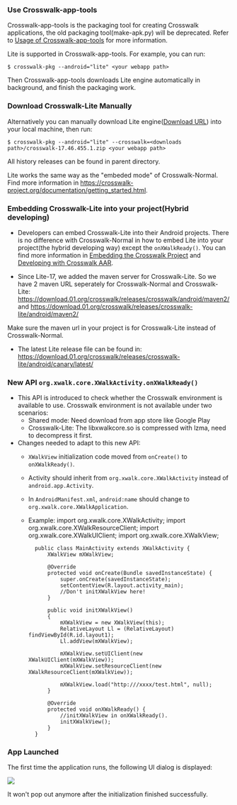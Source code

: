 ### Use Crosswalk-app-tools
  Crosswalk-app-tools is the packaging tool for creating Crosswalk applications, the old packaging tool(make-apk.py) will be deprecated. Refer to [Usage of Crosswalk-app-tools](https://github.com/crosswalk-project/crosswalk-app-tools/) for more information.

  Lite is supported in Crosswalk-app-tools. For example, you can run: 

```
$ crosswalk-pkg --android="lite" <your webapp path>
```

  Then Crosswalk-app-tools downloads Lite engine automatically in background, and finish the packaging work.


### Download Crosswalk-Lite Manually
  Alternatively you can manually download Lite engine([Download URL](https://download.01.org/crosswalk/releases/crosswalk-lite/android/canary/latest/)) into your local machine, then run:

```
$ crosswalk-pkg --android="lite" --crosswalk=<downloads path>/crosswalk-17.46.455.1.zip <your webapp path> 
```

  All history releases can be found in parent directory.

  Lite works the same way as the "embeded mode" of Crosswalk-Normal. Find more information in https://crosswalk-project.org/documentation/getting_started.html.


### Embedding Crosswalk-Lite into your project(Hybrid developing)
*  Developers can embed Crosswalk-Lite into their Android projects. There is no difference with Crosswalk-Normal in how to embed Lite into your project(the hybrid developing way) except the `onXWalkReady()`. You can find more information in [Embedding the Crosswalk Project](https://crosswalk-project.org/documentation/android/embedding_crosswalk.html) and [Developing with Crosswalk AAR](https://crosswalk-project.org/documentation/android/embedding_crosswalk/crosswalk_aar.html).

*  Since Lite-17, we added the maven server for Crosswalk-Lite. So we have 2 maven URL seperately for Crosswalk-Normal and Crosswalk-Lite:
     https://download.01.org/crosswalk/releases/crosswalk/android/maven2/ and https://download.01.org/crosswalk/releases/crosswalk-lite/android/maven2/

  Make sure the maven url in your project is for Crosswalk-Lite instead of Crosswalk-Normal.

*  The latest Lite release file can be found in:<br/>
     https://download.01.org/crosswalk/releases/crosswalk-lite/android/canary/latest/
  
  
### New API `org.xwalk.core.XWalkActivity.onXWalkReady()`
  * This API is introduced to check whether the Crosswalk environment is available to use. Crosswalk environment is not available under two scenarios:
    * Shared mode: Need download from app store like Google Play
    * Crosswalk-Lite: The libxwalkcore.so is compressed with lzma, need to decompress it first.
  * Changes needed to adapt to this new API:
    * `XWalkView` initialization code moved from `onCreate()` to `onXWalkReady()`.
    * Activity should inherit from `org.xwalk.core.XWalkActivity` instead of `android.app.Activity`.
    * In `AndroidManifest.xml`, `android:name` should change to `org.xwalk.core.XWalkApplication`.
    * Example: 
            import org.xwalk.core.XWalkActivity;
            import org.xwalk.core.XWalkResourceClient;
            import org.xwalk.core.XWalkUIClient;
            import org.xwalk.core.XWalkView;

            public class MainActivity extends XWalkActivity {
                XWalkView mXWalkView;

                @Override
                protected void onCreate(Bundle savedInstanceState) {
                    super.onCreate(savedInstanceState);
                    setContentView(R.layout.activity_main);
                    //Don't initXWalkView here!
                }

                public void initXWalkView()
                {
                    mXWalkView = new XWalkView(this);
                    RelativeLayout Ll = (RelativeLayout) findViewById(R.id.layout1);
                    Ll.addView(mXWalkView);

                    mXWalkView.setUIClient(new XWalkUIClient(mXWalkView));
                    mXWalkView.setResourceClient(new XWalkResourceClient(mXWalkView));
    
                    mXWalkView.load("http:///xxxx/test.html", null);
                }
    
                @Override
                protected void onXWalkReady() {
                    //initXWalkView in onXWalkReady().
                    initXWalkView();
                }
            }

### App Launched
  The first time the application runs, the following UI dialog is displayed:
  <p><img src='https://crosswalk-project.org/assets/crosswalk-lite-uncompress-dialog.png'></p>
  It won't pop out anymore after the initialization finished successfully.
  



